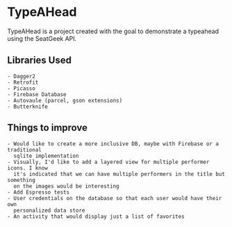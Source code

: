 # TypeAHead

TypeAHead is a project created with the goal to demonstrate a typeahead
using the SeatGeek API.

## Libraries Used
    - Dagger2
    - Retrofit
    - Picasso
    - Firebase Database
    - Autovaule (parcel, gson extensions)
    - Butterknife
    
## Things to improve

    - Would like to create a more inclusive DB, maybe with Firebase or a traditional
      sqlite implementation
    - Visually, I'd like to add a layered view for multiple performer icons. I know
      it's indicated that we can have multiple performers in the title but something
      on the images would be interesting
    - Add Espresso tests 
    - User credentials on the database so that each user would have their own
      personalized data store
    - An activity that would display just a list of favorites